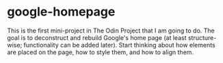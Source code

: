 # google-homepage
This is the first mini-project in The Odin Project that I am going to do. The goal is to deconstruct and rebuild Google's home page (at least structure-wise; functionality can be added later). Start thinking about how elements are placed on the page, how to style them, and how to align them. 
